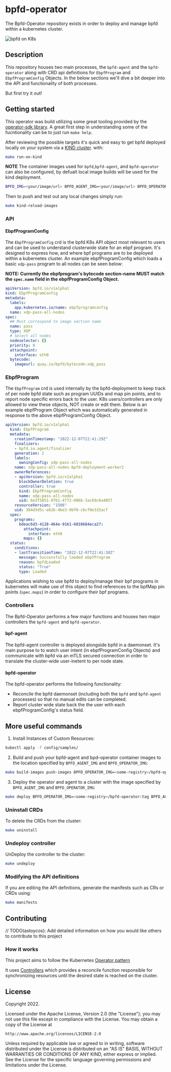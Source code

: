 # bpfd-operator

The Bpfd-Operator repository exists in order to deploy and manage bpfd within a kubernetes cluster.

![bpfd on K8s](./bpfd-on-k8s.jpg)

## Description

This repository houses two main processes, the `bpfd-agent` and the `bpfd-operator` along with CRD api definitions for `EbpfProgram` and `EbpfProgramConfig` Objects. In the below sections we'll dive a bit deeper into the API and functionality of both processes.

But first try it out!

## Getting started

This operator was build utilizing some great tooling provided by the [operator-sdk library](https://sdk.operatorframework.io/). A great first step in understanding some
of the fucntionality can be to just run `make help`.

After reviewing the possible targets it's quick and easy to get bpfd deployed locally on your system via a [KIND cluster](https://kind.sigs.k8s.io/). with:

```bash
make run-on-kind
```

**NOTE**
The container images used for `bpfd`,`bpfd-agent`, and `bpfd-operator` can also be
configured, by defualt local image builds will be used for the kind deployment.

```bash
BPFD_IMG=<your/image/url> BPFD_AGENT_IMG=<your/image/url> BPFD_OPERATOR_IMG=<your/image/url> make run-on-kind
```

Then to push and test out any local changes simply run:

```bash
make kind-reload-images
```

### API

#### EbpfProgramConfig

The `EbpfProgramConfig` crd is the bpfd K8s API object most relevant to users and can be used to understand clusterwide state for an ebpf program. It's designed to express how, and where bpf programs are to be deployed within a kubernetes cluster.  An example ebpfProgramConfig which loads a basic `xdp-pass` program to all nodes can be seen below:

**NOTE: Currently the ebpfprogram's bytecode section-name MUST match the `spec.name` field in the ebpfProgramConfig Object.**

```yaml
apiVersion: bpfd.io/v1alpha1
kind: EbpfProgramConfig
metadata:
  labels:
    app.kubernetes.io/name: ebpfprogramconfig
  name: xdp-pass-all-nodes
spec:
  ## Must correspond to image section name
  name: pass
  type: XDP
  # Select all nodes
  nodeselector: {}
  priority: 0
  attachpoint: 
    interface: eth0
  bytecode:
    imageurl: quay.io/bpfd/bytecode:xdp_pass
```

### EbpfProgram

The `EbpfProgram` crd is used internally by the bpfd-deployment to keep track of per node bpfd state such as program UUIDs and map pin points, and to report node specific errors back to the user. K8s users/controllers are only allowed to view these objects, NOT create or edit them.  Below is an example ebpfProgram Object which was automatically generated in response to the above ebpfProgramConfig Object.

```yaml
apiVersion: bpfd.io/v1alpha1
  kind: EbpfProgram
  metadata:
    creationTimestamp: "2022-12-07T22:41:29Z"
    finalizers:
    - bpfd.io.agent/finalizer
    generation: 2
    labels:
      owningConfig: xdp-pass-all-nodes
    name: xdp-pass-all-nodes-bpfd-deployment-worker2
    ownerReferences:
    - apiVersion: bpfd.io/v1alpha1
      blockOwnerDeletion: true
      controller: true
      kind: EbpfProgramConfig
      name: xdp-pass-all-nodes
      uid: 6e3f5851-97b1-4772-906b-3ac69c6a4057
    resourceVersion: "1506"
    uid: 384d3d5c-e62b-4be3-9bf0-c6cf0e315acf
  spec:
    programs:
      bdeac6d3-4128-464e-9161-6010684eca27:
        attachpoint:
          interface: eth0
        maps: {}
  status:
    conditions:
    - lastTransitionTime: "2022-12-07T22:41:30Z"
      message: Successfully loaded ebpfProgram
      reason: bpfdLoaded
      status: "True"
      type: Loaded
```

Applications wishing to use bpfd to deploy/manage their bpf programs in kubernetes will make use of this
object to find references to the bpfMap pin points (`spec.maps`) in order to configure their bpf programs.

### Controllers

The Bpfd-Operator performs a few major functions and houses two major controllers the `bpfd-agent` and `bpfd-operator`.

#### bpf-agent

The bpfd-agent controller is deployed alongside bpfd in a daemonset.  It's main purpose to to watch user intent (in ebpfProgramConfig Objects) and communicate with
bpfd via an mTLS secured connection in order to translate the cluster-wide user-inetent to per node state.

#### bpfd-operator

The bpfd-operator performs the following functionality: 

- Reconcile the bpfd daemonset (including both the `bpfd` and `bpfd-agent` processes) so that no manual edits can be completed.
- Report cluster wide state back the the user with each ebpfProgramConfig's status field.

## More useful commands

1. Install Instances of Custom Resources:

```sh
kubectl apply -f config/samples/
```

2. Build and push your bpfd-agent and bpd-operator container images to the location specified by `BPFD_AGENT_IMG` and `BPFD_OPERATOR_IMG`:

```sh
make build-images push-images BPFD_OPERATOR_IMG=<some-registry>/bpfd-operator:tag BPFD_AGENT_IMAGE=<some-registry>/bpfd-agent:tag
```

3. Deploy the operator and agent to a cluster with the image specified by `BPFD_AGENT_IMG` and `BPFD_OPERATOR_IMG`:

```sh
make deploy BPFD_OPERATOR_IMG=<some-registry>/bpfd-operator:tag BPFD_AGENT_IMAGE=<some-registry>/bpfd-agent:tag
```

### Uninstall CRDs

To delete the CRDs from the cluster:

```sh
make uninstall
```

### Undeploy controller

UnDeploy the controller to the cluster:

```sh
make undeploy
```

### Modifying the API definitions

If you are editing the API definitions, generate the manifests such as CRs or CRDs using:

```sh
make manifests
```

## Contributing
// TODO(astoycos): Add detailed information on how you would like others to contribute to this project

### How it works
This project aims to follow the Kubernetes [Operator pattern](https://kubernetes.io/docs/concepts/extend-kubernetes/operator/)

It uses [Controllers](https://kubernetes.io/docs/concepts/architecture/controller/) 
which provides a reconcile function responsible for synchronizing resources until the desired state is reached on the cluster.


## License

Copyright 2022.

Licensed under the Apache License, Version 2.0 (the "License");
you may not use this file except in compliance with the License.
You may obtain a copy of the License at

    http://www.apache.org/licenses/LICENSE-2.0

Unless required by applicable law or agreed to in writing, software
distributed under the License is distributed on an "AS IS" BASIS,
WITHOUT WARRANTIES OR CONDITIONS OF ANY KIND, either express or implied.
See the License for the specific language governing permissions and
limitations under the License.
